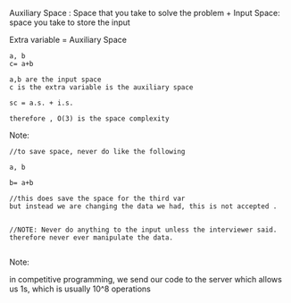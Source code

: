 
Auxiliary Space : Space that you take to solve the problem
+
Input Space: space you take to store the input


Extra variable = Auxiliary Space


```
a, b
c= a+b

a,b are the input space
c is the extra variable is the auxiliary space

sc = a.s. + i.s.

therefore , O(3) is the space complexity
```

Note:

```
//to save space, never do like the following

a, b

b= a+b

//this does save the space for the third var
but instead we are changing the data we had, this is not accepted .


//NOTE: Never do anything to the input unless the interviewer said.
therefore never ever manipulate the data.


```


Note:

in competitive programming, we send our code to the server which allows us 1s, which is usually 10^8
operations
